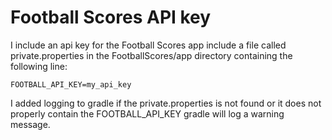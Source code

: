 Football Scores API key
=======================

I include an api key for the Football Scores app include a file called private.properties in the FootballScores/app directory containing the following line: 

``FOOTBALL_API_KEY=my_api_key``

I added logging to gradle if the private.properties is not found or it does not properly contain the FOOTBALL_API_KEY gradle will log a warning message.